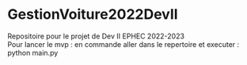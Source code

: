 # GestionVoiture2022DevII
Repositoire pour le projet de Dev II EPHEC 2022-2023
<br>Pour lancer le mvp : en commande aller dans le repertoire et executer :  python main.py
